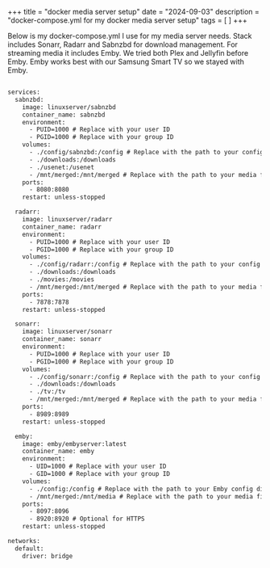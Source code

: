 +++
title = "docker media server setup"
date = "2024-09-03"
description = "docker-compose.yml for my docker media server setup"
tags = [
]
+++

Below is my docker-compose.yml I use for my media server needs. Stack includes Sonarr, Radarr and Sabnzbd for download management. For streaming media it includes Emby. We tried both Plex and Jellyfin before Emby. Emby works best with our Samsung Smart TV so we stayed with Emby.

```html

services:
  sabnzbd:
    image: linuxserver/sabnzbd
    container_name: sabnzbd
    environment:
      - PUID=1000 # Replace with your user ID
      - PGID=1000 # Replace with your group ID
    volumes:
      - ./config/sabnzbd:/config # Replace with the path to your config directory
      - ./downloads:/downloads
      - ./usenet:/usenet
      - /mnt/merged:/mnt/merged # Replace with the path to your media files
    ports:
      - 8080:8080
    restart: unless-stopped

  radarr:
    image: linuxserver/radarr
    container_name: radarr
    environment:
      - PUID=1000 # Replace with your user ID
      - PGID=1000 # Replace with your group ID
    volumes:
      - ./config/radarr:/config # Replace with the path to your config directory+
      - ./downloads:/downloads
      - ./movies:/movies
      - /mnt/merged:/mnt/merged # Replace with the path to your media files
    ports:
      - 7878:7878
    restart: unless-stopped

  sonarr:
    image: linuxserver/sonarr
    container_name: sonarr
    environment:
      - PUID=1000 # Replace with your user ID
      - PGID=1000 # Replace with your group ID
    volumes:
      - ./config/sonarr:/config # Replace with the path to your config directory
      - ./downloads:/downloads
      - ./tv:/tv
      - /mnt/merged:/mnt/merged # Replace with the path to your media files
    ports:
      - 8989:8989
    restart: unless-stopped

  emby:
    image: emby/embyserver:latest
    container_name: emby
    environment:
      - UID=1000 # Replace with your user ID
      - GID=1000 # Replace with your group ID
    volumes:
      - ./config:/config # Replace with the path to your Emby config directory
      - /mnt/merged:/mnt/media # Replace with the path to your media files
    ports:
      - 8097:8096
      - 8920:8920 # Optional for HTTPS
    restart: unless-stopped

networks:
  default:
    driver: bridge

```

